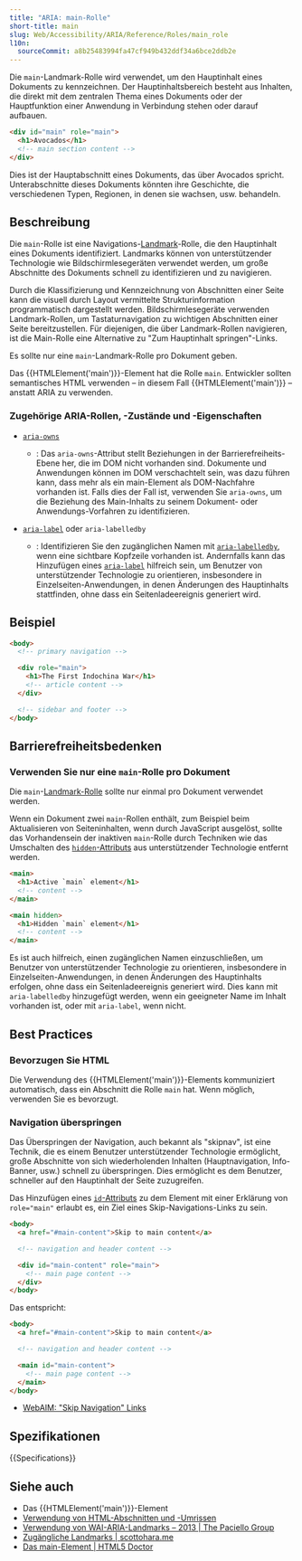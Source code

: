 ```yaml
---
title: "ARIA: main-Rolle"
short-title: main
slug: Web/Accessibility/ARIA/Reference/Roles/main_role
l10n:
  sourceCommit: a8b25483994fa47cf949b432ddf34a6bce2ddb2e
---
```


Die `main`-Landmark-Rolle wird verwendet, um den Hauptinhalt eines Dokuments zu kennzeichnen. Der Hauptinhaltsbereich besteht aus Inhalten, die direkt mit dem zentralen Thema eines Dokuments oder der Hauptfunktion einer Anwendung in Verbindung stehen oder darauf aufbauen.

```html
<div id="main" role="main">
  <h1>Avocados</h1>
  <!-- main section content -->
</div>
```

Dies ist der Hauptabschnitt eines Dokuments, das über Avocados spricht. Unterabschnitte dieses Dokuments könnten ihre Geschichte, die verschiedenen Typen, Regionen, in denen sie wachsen, usw. behandeln.

## Beschreibung

Die `main`-Rolle ist eine Navigations-[Landmark](/de/docs/Web/Accessibility/ARIA/Reference/Roles#3._landmark_roles)-Rolle, die den Hauptinhalt eines Dokuments identifiziert. Landmarks können von unterstützender Technologie wie Bildschirmlesegeräten verwendet werden, um große Abschnitte des Dokuments schnell zu identifizieren und zu navigieren.

Durch die Klassifizierung und Kennzeichnung von Abschnitten einer Seite kann die visuell durch Layout vermittelte Strukturinformation programmatisch dargestellt werden. Bildschirmlesegeräte verwenden Landmark-Rollen, um Tastaturnavigation zu wichtigen Abschnitten einer Seite bereitzustellen. Für diejenigen, die über Landmark-Rollen navigieren, ist die Main-Rolle eine Alternative zu "Zum Hauptinhalt springen"-Links.

Es sollte nur eine `main`-Landmark-Rolle pro Dokument geben.

Das {{HTMLElement('main')}}-Element hat die Rolle `main`. Entwickler sollten semantisches HTML verwenden – in diesem Fall {{HTMLElement('main')}} – anstatt ARIA zu verwenden.

### Zugehörige ARIA-Rollen, -Zustände und -Eigenschaften

- [`aria-owns`](/de/docs/Web/Accessibility/ARIA/Reference/Attributes/aria-owns)

  - : Das `aria-owns`-Attribut stellt Beziehungen in der Barrierefreiheits-Ebene her, die im DOM nicht vorhanden sind. Dokumente und Anwendungen können im DOM verschachtelt sein, was dazu führen kann, dass mehr als ein main-Element als DOM-Nachfahre vorhanden ist. Falls dies der Fall ist, verwenden Sie `aria-owns`, um die Beziehung des Main-Inhalts zu seinem Dokument- oder Anwendungs-Vorfahren zu identifizieren.

- [`aria-label`](/de/docs/Web/Accessibility/ARIA/Reference/Attributes/aria-label) oder `aria-labelledby`

  - : Identifizieren Sie den zugänglichen Namen mit [`aria-labelledby`](/de/docs/Web/Accessibility/ARIA/Reference/Attributes/aria-labelledby), wenn eine sichtbare Kopfzeile vorhanden ist. Andernfalls kann das Hinzufügen eines [`aria-label`](/de/docs/Web/Accessibility/ARIA/Reference/Attributes/aria-label) hilfreich sein, um Benutzer von unterstützender Technologie zu orientieren, insbesondere in Einzelseiten-Anwendungen, in denen Änderungen des Hauptinhalts stattfinden, ohne dass ein Seitenladeereignis generiert wird.

## Beispiel

```html
<body>
  <!-- primary navigation -->

  <div role="main">
    <h1>The First Indochina War</h1>
    <!-- article content -->
  </div>

  <!-- sidebar and footer -->
</body>
```

## Barrierefreiheitsbedenken

### Verwenden Sie nur eine `main`-Rolle pro Dokument

Die `main`-[Landmark-Rolle](/de/docs/Web/Accessibility/ARIA/Reference/Roles#3._landmark_roles) sollte nur einmal pro Dokument verwendet werden.

Wenn ein Dokument zwei `main`-Rollen enthält, zum Beispiel beim Aktualisieren von Seiteninhalten, wenn durch JavaScript ausgelöst, sollte das Vorhandensein der inaktiven `main`-Rolle durch Techniken wie das Umschalten des [`hidden`-Attributs](/de/docs/Web/HTML/Reference/Global_attributes/hidden) aus unterstützender Technologie entfernt werden.

```html
<main>
  <h1>Active `main` element</h1>
  <!-- content -->
</main>

<main hidden>
  <h1>Hidden `main` element</h1>
  <!-- content -->
</main>
```

Es ist auch hilfreich, einen zugänglichen Namen einzuschließen, um Benutzer von unterstützender Technologie zu orientieren, insbesondere in Einzelseiten-Anwendungen, in denen Änderungen des Hauptinhalts erfolgen, ohne dass ein Seitenladeereignis generiert wird. Dies kann mit `aria-labelledby` hinzugefügt werden, wenn ein geeigneter Name im Inhalt vorhanden ist, oder mit `aria-label`, wenn nicht.

## Best Practices

### Bevorzugen Sie HTML

Die Verwendung des {{HTMLElement('main')}}-Elements kommuniziert automatisch, dass ein Abschnitt die Rolle `main` hat. Wenn möglich, verwenden Sie es bevorzugt.

### Navigation überspringen

Das Überspringen der Navigation, auch bekannt als "skipnav", ist eine Technik, die es einem Benutzer unterstützender Technologie ermöglicht, große Abschnitte von sich wiederholenden Inhalten (Hauptnavigation, Info-Banner, usw.) schnell zu überspringen. Dies ermöglicht es dem Benutzer, schneller auf den Hauptinhalt der Seite zuzugreifen.

Das Hinzufügen eines [`id`-Attributs](/de/docs/Web/HTML/Reference/Global_attributes/id) zu dem Element mit einer Erklärung von `role="main"` erlaubt es, ein Ziel eines Skip-Navigations-Links zu sein.

```html
<body>
  <a href="#main-content">Skip to main content</a>

  <!-- navigation and header content -->

  <div id="main-content" role="main">
    <!-- main page content -->
  </div>
</body>
```

Das entspricht:

```html
<body>
  <a href="#main-content">Skip to main content</a>

  <!-- navigation and header content -->

  <main id="main-content">
    <!-- main page content -->
  </main>
</body>
```

- [WebAIM: "Skip Navigation" Links](https://webaim.org/techniques/skipnav/)

## Spezifikationen

{{Specifications}}

## Siehe auch

- Das {{HTMLElement('main')}}-Element
- [Verwendung von HTML-Abschnitten und -Umrissen](/de/docs/Web/HTML/Reference/Elements/Heading_Elements)
- [Verwendung von WAI-ARIA-Landmarks – 2013 | The Paciello Group](https://www.tpgi.com/using-wai-aria-landmarks-2013/)
- [Zugängliche Landmarks | scottohara.me](https://www.scottohara.me/blog/2018/03/03/landmarks.html)
- [Das main-Element | HTML5 Doctor](https://html5doctor.com/the-main-element/)
